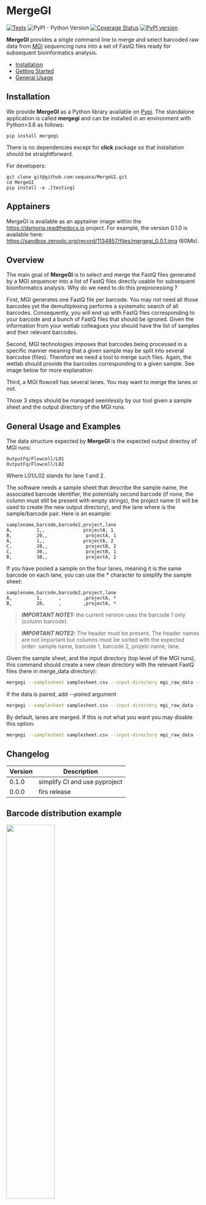 # MergeGI

[![Tests](https://github.com/sequana/MergeGI/actions/workflows/main.yml/badge.svg)](https://github.com/sequana/MergeGI/actions/workflows/main.yml)
![PyPI - Python Version](https://img.shields.io/pypi/pyversions/mergegi)
[![Coverage Status](https://coveralls.io/repos/github/sequana/MergeGI/badge.svg?branch=main)](https://coveralls.io/github/sequana/MergeGI?branch=main)
[![PyPI version](https://badge.fury.io/py/mergegi.svg)](https://badge.fury.io/py/mergegi)


**MergeGI** provides a single command line to merge and select barcoded raw data from [MGI](https://en.mgi-tech.com/products/) sequencing runs into a set of FastQ files ready for subsequent bioinformatics analysis. 


- [Installation](#installation)
- [Getting Started](#getting-started)
- [General Usage](#general-usage)


## Installation

We provide **MergeGI** as a Python library available on [Pypi](https://pypi.python.org). The standalone application is called **mergegi** and can be installed in an environment with Python>3.6 as follows:

    pip install mergegi

There is no dependencies except for **click** package so that installation should be straightforward. 


For developers:

    git clone git@github.com:sequana/MergeGI.git
    cd MergeGI
    pip install -e .[testing]

## Apptainers

MergeGI is available as an apptainer image within the https://damona.readthedocs.io project. For example, the version 0.1.0 is available here:  https://sandbox.zenodo.org/record/1134857/files/mergegi_0.0.1.img  (60Mb).


## Overview

The main goal of **MergeGI** is to select and merge the FastQ files generated by a MGI sequencer into a list of FastQ files directly usable for subsequent bioinformatics analysis. Why do we need to do this preprocessing ? 

First, MGI generates one FastQ file per barcode. You may not need all those barcodes yet the demultiplexing performs a systematic search of all barcodes. Consequently, you will end up with FastQ files corresponding to your barcode and a bunch of FastQ files  that should be ignored. Given the information from your wetlab colleagues you should have the list of samples and their relevant barcodes. 

Second, MGI technologies imposes that barcodes being processed in a specific manner meaning that a given sample may be split into several barcodse (files). Therefore we need a tool to merge such files. Again, the wetlab should provide the barcodes corresponding to a given sample. See image below for more explanation

Third, a MGI flowcell has several lanes. You may want to merge the lanes or not. 

Those 3 steps should be managed seemlessly by our tool given a sample sheet and the output directory of the MGI runs.

## General Usage and Examples


The data structure expected by **MergeGI** is the expected output directoy of MGI runs:

    OutputFq/Flowcell/L01
    OutputFq/Flowcell/L02

Where L01/L02 stands for lane 1 and 2.

The software needs a sample sheet that describe the sample name, the associated barcode identifier, the potentially second barcode (if none, the column must still be present with empty strings), the project name (it will be used to create the new output directory), and the lane where is the sample/barcode pair. Here is an example:

```csv
samplename,barcode,barcode2,project,lane
A,         1,,              projectA, 1
B,         20,,              projectA, 1
A,         1,,              projectA, 2
C,         20,,              projectB, 2
C,         30,,              projectB, 1
B,         30,,              projectA, 2
```

If you have pooled a sample on the four lanes, meaning it is the same barcode on each lane, you can use the * character to simplify the sample sheet:

```csv
samplename,barcode,barcode2,project,lane
A,         1,      ,        ,projectA, *
B,         20,     ,        ,projectA, *
```

> **_IMPORTANT NOTE1:_**  the current version uses the barcode 1 only (column barcode). 

> **_IMPORTANT NOTE2:_**  The header must be present. The header names are not important but columns must be sorted with the expected order: sample name, barcode 1, barcode 2, projetc name, lane. 


Given the sample sheet, and the input directory (top level of the MGI runs), this command should create a new clean directory with the relevant FastQ files (here in merge_data directory):

```bash
mergegi --samplesheet samplesheet.csv --input-directory mgi_raw_data --output-directory merge_data 
```

If the data is paired, add *--paired* argument

```bash
mergegi --samplesheet samplesheet.csv --input-directory mgi_raw_data --output-directory merge_data --paired
```


By default, lanes are merged. If this is not what you want you may disable this option:

```bash
mergegi --samplesheet samplesheet.csv --input-directory mgi_raw_data --output-directory merge_data --paired --no-merge
```

## Changelog

| Version  | Description  |  
|----------|---
| 0.1.0    | simplify CI and use pyproject |
| 0.0.0    | firs release  |


## Barcode distribution example

<img src="doc/bccode.png" width="50%">





